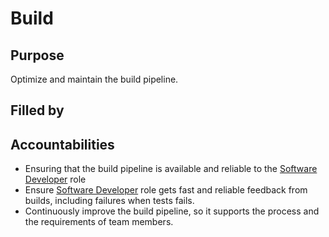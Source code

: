 # Build

## Purpose

Optimize and maintain the build pipeline.

## Filled by

## Accountabilities

- Ensuring that the build pipeline is available and reliable to the [Software Developer](https://github.com/queueit/holacracy/blob/master/roles/software-developer.md) role
- Ensure [Software Developer](https://github.com/queueit/holacracy/blob/master/roles/software-developer.md) role gets fast and reliable feedback from builds, including failures when tests fails.
- Continuously improve the build pipeline, so it supports the process and the requirements of team members.
